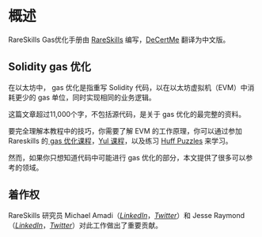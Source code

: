 # 概述

RareSkills Gas优化手册由 [RareSkills](https://www.rareskills.io/) 编写，[DeCertMe](https://decert.me) 翻译为中文版。

## Solidity gas 优化

在以太坊中， gas 优化是指重写 Solidity 代码，以在以太坊虚拟机（EVM）中消耗更少的 gas 单位，同时实现相同的业务逻辑。

这篇文章超过11,000个字，不包括源代码，是关于 gas 优化的最完整的资料。

要完全理解本教程中的技巧，你需要了解 EVM 的工作原理，你可以通过参加 Rareskills 的[ gas 优化课程](https://hackmd.io/eQJUW4PLQN-6HRrgyxdhsQ?view)，[Yul 课程](https://hackmd.io/eQJUW4PLQN-6HRrgyxdhsQ?view)，以及练习 [Huff Puzzles](https://github.com/RareSkills/huff-puzzles) 来学习。

然而，如果你只想知道代码中可能进行 gas 优化的部分，本文提供了很多可以参考的领域。

## 着作权

RareSkills 研究员 Michael Amadi（[*LinkedIn*](https://www.linkedin.com/in/michael-amadi-2aa2ab23b/)，[*Twitter*](https://twitter.com/@AmadiMichaels)）和 Jesse Raymond（[*LinkedIn*](https://www.linkedin.com/in/jesse-raymond4/)，[*Twitter*](https://twitter.com/Jesserc_)）对此工作做出了重要贡献。